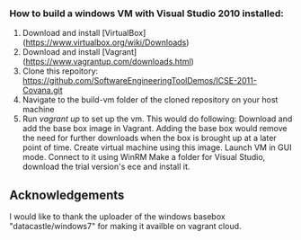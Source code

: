 ### How to build a windows VM with Visual Studio 2010 installed:

  1.  Download and install [VirtualBox] (https://www.virtualbox.org/wiki/Downloads)
  2.  Download and install [Vagrant] (https://www.vagrantup.com/downloads.html)
  3.  Clone this repoitory:
         https://github.com/SoftwareEngineeringToolDemos/ICSE-2011-Covana.git
  5.  Navigate to the build-vm folder of the cloned repository on your host machine
  6.  Run *vagrant up* to set up the vm. This would do following:
        Download and add the base box image in Vagrant. Adding the base box would remove the need for further downloads 
        when the box is brought up at a later point of time.
        Create virtual machine using this image.
        Launch VM in GUI mode.
        Connect to it using WinRM
        Make a folder for Visual Studio, download the trial version's ece and install it.
## Acknowledgements
I would like to thank the uploader of the windows basebox "datacastle/windows7" for making it availble on vagrant cloud.
